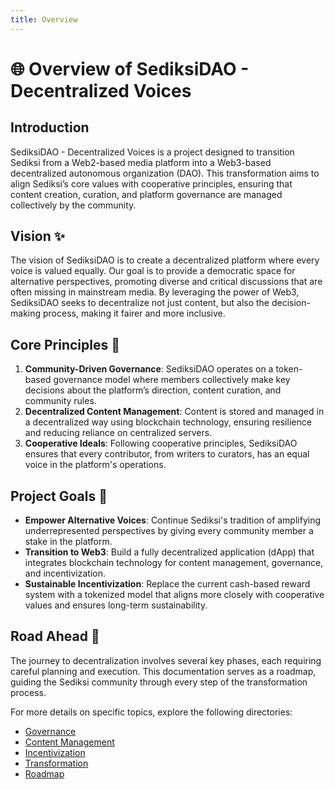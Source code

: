 ```yaml
---
title: Overview
---
```


# 🌐 Overview of SediksiDAO - Decentralized Voices

## Introduction
SediksiDAO - Decentralized Voices is a project designed to transition Sediksi from a Web2-based media platform into a Web3-based decentralized autonomous organization (DAO). This transformation aims to align Sediksi’s core values with cooperative principles, ensuring that content creation, curation, and platform governance are managed collectively by the community.

## Vision ✨
The vision of SediksiDAO is to create a decentralized platform where every voice is valued equally. Our goal is to provide a democratic space for alternative perspectives, promoting diverse and critical discussions that are often missing in mainstream media. By leveraging the power of Web3, SediksiDAO seeks to decentralize not just content, but also the decision-making process, making it fairer and more inclusive.

## Core Principles 🌱
1. **Community-Driven Governance**: SediksiDAO operates on a token-based governance model where members collectively make key decisions about the platform’s direction, content curation, and community rules.
2. **Decentralized Content Management**: Content is stored and managed in a decentralized way using blockchain technology, ensuring resilience and reducing reliance on centralized servers.
3. **Cooperative Ideals**: Following cooperative principles, SediksiDAO ensures that every contributor, from writers to curators, has an equal voice in the platform's operations.

## Project Goals 🎯
- **Empower Alternative Voices**: Continue Sediksi's tradition of amplifying underrepresented perspectives by giving every community member a stake in the platform.
- **Transition to Web3**: Build a fully decentralized application (dApp) that integrates blockchain technology for content management, governance, and incentivization.
- **Sustainable Incentivization**: Replace the current cash-based reward system with a tokenized model that aligns more closely with cooperative values and ensures long-term sustainability.

## Road Ahead 🚀
The journey to decentralization involves several key phases, each requiring careful planning and execution. This documentation serves as a roadmap, guiding the Sediksi community through every step of the transformation process.

For more details on specific topics, explore the following directories:
- [Governance](../governance/governance_structure.md)
- [Content Management](../content_management/content_system.md)
- [Incentivization](../incentivization/token_rewards.md)
- [Transformation](../transformation/transformation_process.md)
- [Roadmap](../roadmap/roadmap.md)
